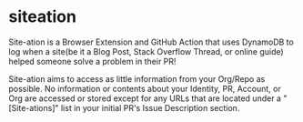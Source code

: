 # siteation
Site-ation is a Browser Extension and GitHub Action that uses DynamoDB to log when a site(be it a Blog Post, Stack Overflow Thread, or online guide) helped someone solve a problem in their PR!

Site-ation aims to access as little information from your Org/Repo as possible. No information or contents about your Identity, PR, Account, or Org are accessed or stored except for any URLs that are located under a "[Site-ations]" list in your initial PR's Issue Description section.
